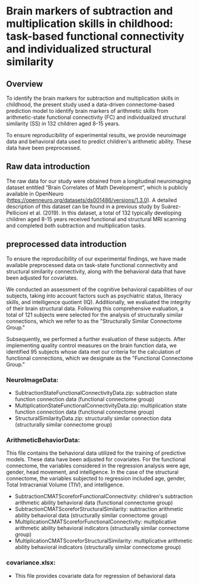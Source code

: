 # Brain markers of subtraction and multiplication skills in childhood: task-based functional connectivity and individualized structural similarity

## Overview
To identify the brain markers for subtraction and multiplication skills in childhood, the present study used a data-driven connectome-based prediction model to identify brain markers of arithmetic skills from arithmetic-state functional connectivity (FC) and individualized structural similarity (SS) in 132 children aged 8-15 years. 

To ensure reproducibility of experimental results, we provide neuroimage data and behavioral data used to predict children's arithmetic ability. These data have been preprocessed.

## Raw data introduction
The raw data for our study were obtained from a longitudinal neuroimaging dataset entitled “Brain Correlates of Math Development”, which is publicly available in OpenNeuro (https://openneuro.org/datasets/ds001486/versions/1.3.0). A detailed description of this dataset can be found in a previous study by Suárez-Pellicioni et al. (2019). In this dataset, a total of 132 typically developing children aged 8-15 years received functional and structural MRI scanning and completed both subtraction and multiplication tasks. 

## preprocessed data introduction

To ensure the reproducibility of our experimental findings, we have made available preprocessed data on task-state functional connectivity and structural similarity connectivity, along with the behavioral data that have been adjusted for covariates.

We conducted an assessment of the cognitive behavioral capabilities of our subjects, taking into account factors such as psychiatric status, literacy skills, and intelligence quotient (IQ). Additionally, we evaluated the integrity of their brain structural data. Following this comprehensive evaluation, a total of 121 subjects were selected for the analysis of structurally similar connections, which we refer to as the "Structurally Similar Connectome Group."

Subsequently, we performed a further evaluation of these subjects. After implementing quality control measures on the brain function data, we identified 95 subjects whose data met our criteria for the calculation of functional connections, which we designate as the "Functional Connectome Group."

### NeuroImageData:
- SubtractionStateFunctionalConnectivityData.zip: subtraction state function connection data (functional connectome group)
- MultiplicationStateFunctionalConnectivityData.zip: multiplication state function connection data (functional connectome group)
- StructuralSimilarityData.zip: structurally similar connection data (structurally similar connectome group)

### ArithmeticBehaviorData: 
This file contains the behavioral data utilized for the training of predictive models. These data have been adjusted for covariates. For the functional connectome, the variables considered in the regression analysis were age, gender, head movement, and intelligence. In the case of the structural connectome, the variables subjected to regression included age, gender, Total Intracranial Volume (TIV), and intelligence.

- SubtractionCMATScoreforFunctionalConnectivity: children's subtraction arithmetic ability behavioral data (functional connectome group)
- SubtractionCMATScoreforStructuralSimilarity: subtraction arithmetic ability behavioral data (structurally similar connectome group)
- MultiplicationCMATScoreforFunctionalConnectivity: multiplicative arithmetic ability behavioral indicators (structurally similar connectome group)
- MultiplicationCMATScoreforStructuralSimilarity: multiplicative arithmetic ability behavioral indicators (structurally similar connectome group)

### covariance.xlsx: 
- This file provides covariate data for regression of behavioral data


